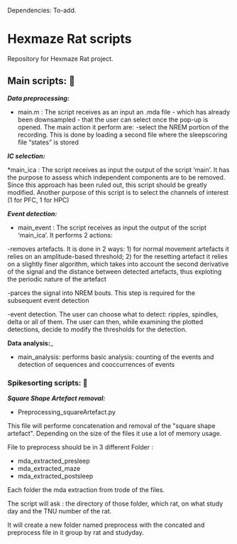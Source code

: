 Dependencies: To-add. 


# Hexmaze Rat scripts
Repository for Hexmaze Rat project. 

## Main scripts: :file_folder: 

_**Data preprocessing:**_ 

  * main.m : The script receives as an input an .mda file - which has already been downsampled - that the user can select once the pop-up is opened. The main action it perform are:
-select the NREM portion of the recording. This is done by loading a second file where the sleepscoring file “states” is stored

_**IC selection:**_ 
  
  *main_ica : The script receives as input the output of the script ‘main’. It has the purpose to assess which independent components are to be removed. Since this approach has been ruled out, this script should be greatly modified. Another purpose of this script is to select the channels of interest (1 for PFC, 1 for HPC)
 
_**Event detection:**_ 
  
  * main_event : The script receives as input the output of the script ‘main_ica’. It performs 2 actions:

-removes artefacts.  It is done in 2 ways: 1) for normal movement artefacts it relies on an amplitude-based threshold; 2) for the resetting artefact it relies on a slightly finer algorithm, which takes into account the second derivative of the signal and the distance between detected artefacts, thus exploting the periodic nature of the artefact

-parces the signal into NREM bouts. This step is required for the subsequent event detection

-event detection. The user can choose what to detect: ripples, spindles, delta or all of them. The user can then, while examining the plotted detections, decide to modify the thresholds for the detection.




**Data analysis:**_ 
  
  * main_analysis: performs basic analysis: counting of the events and detection of sequences and cooccurrences of events

### Spikesorting scripts: :file_folder: 

_**Square Shape Artefact removal:**_ 
  
  * Preprocessing_squareArtefact.py 

This file will performe concatenation and removal of the "square shape artefact". Depending on the size of the files it use a lot of memory usage.

File to preprocess should be in 3 different Folder :
  * mda_extracted_presleep
  * mda_extracted_maze
  * mda_extracted_postsleep

Each folder the mda extraction from trode of the files.

The script will ask : the directory of those folder, which rat, on what study day and the TNU number of the rat.

It will create a new folder named preprocess with the concated and preprocess file in it group by rat and studyday.
